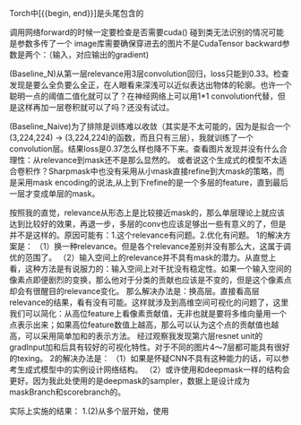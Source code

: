 Torch中[{{begin, end}}]是头尾包含的

调用网络forward的时候一定要检查是否需要cuda()
碰到类无法识别的情况可能是参数多传了一个
image库需要确保穿进去的图片不是CudaTensor
backward参数是两个：（输入，对应输出的gradient)

(Baseline_N)从第一层relevance用3层convolution回归，loss只能到0.33。检查发现是要么全负要么全正，在人眼看来深浅可以近似表达出物体的轮廓。也许一个聪明一点的阈值二值化就可以了？在神经网络上可以用1*1 convolution代替，但是这样再加一层卷积就可以了吗？还没有试过。

(Baseline_Naive)为了排除是训练难以收敛（其实是不太可能的，因为是拟合一个(3,224,224) -> (3,224,224)的函数，而且只有三层），我就训练了一个convolution层。结果loss是0.37怎么样也降不下来。查看图片发现并没有什么合理性：从relevance到mask还不是那么显然的。
或者说这个生成式的模型不太适合卷积作？Sharpmask中也没有采用从小mask直接refine到大mask的策略，而是采用mask encoding的说法,从上到下refine的是一个多层的feature，直到最后一层才变成单层的mask。

按照我的直觉，relevance从形态上是比较接近mask的，那么单层理论上就应该达到比较好的效果，再退一步，多层的conv也应该足够出一些有意义的了，但是并不是这样的。原因可能有：1.这个relevance有问题。2.优化有问题。
1的解决方案是：
（1）换一种relevance。但是各个relevance差别并没有那么大，这属于调优的范围了。
（2）输入空间上的relevance并不具有mask的潜力。从直觉上看，这种方法是有说服力的：输入空间上对干扰没有稳定性。如果一个输入空间的像素点即便剧烈的变换，那么他对于分类的贡献也应该是不变的，但是这个像素点却会有很醒目的relevance变化。
    那么解决办法是：换高层。直接看高层relevance的结果，看有没有可能。这样就涉及到高维空间可视化的问题了，这里我们可以简化：从高位feature上看像素贡献值，无非也就是要将多维向量用一个点表示出来；如果高位feature数值上越高，那么可以认为这个点的贡献值也越高，可以采用简单加和的表示方法。 
    经过观察我发现第六层resnet unit的gradInput加和后具有较好的可视化特性。对于不同的图片4～7层都可能具有很好的texing。
2的解决办法是：
（1）如果是怀疑CNN不具有这种能力的话，可以参考生成式模型中的实例设计网络结构。
（2）或许使用和deepmask一样的结构会更好。因为我此处使用的是deepmask的sampler，数据上是设计成为maskBranch和scorebranch的。

实际上实施的结果：
1.(2)从多个层开始，使用